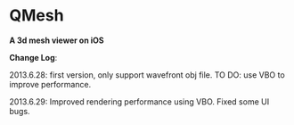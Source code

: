 QMesh
=====

<b>A 3d mesh viewer on iOS</b>

<b>Change Log</b>:

2013.6.28: first version, only support wavefront obj file. TO DO: use VBO to improve performance.

2013.6.29: Improved rendering performance using VBO. Fixed some UI bugs.

